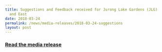 ```yaml
---
title: Suggestions and Feedback received for Jurong Lake Gardens (JLG) Central
  and East
date: 2018-03-24
permalink: /news/media-releases/2018-03-24-suggestions
layout: post
---
```

<h3 style="color:#124596; font-weight:bold;"><a href="https://www.nparks.gov.sg/news/2018/3/suggestions-and-feedback-received-for-jurong-lake-gardens-central-and--east">Read the media release</a></h3>